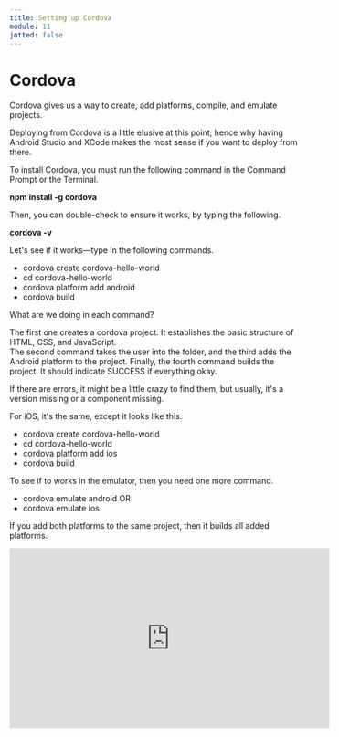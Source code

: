 ```yaml
---
title: Setting up Cordova
module: 11
jotted: false
---
```


# Cordova

Cordova gives us a way to create, add platforms, compile, and emulate projects.

Deploying from Cordova is a little elusive at this point; hence why having Android Studio and XCode makes the most sense if you want to deploy from there.

To install Cordova, you must run the following command in the Command Prompt or the Terminal.

**npm install -g cordova**

Then, you can double-check to ensure it works, by typing the following.

**cordova -v**

Let's see if it works—type in the following commands.

* cordova create cordova-hello-world
* cd cordova-hello-world
* cordova platform add android
* cordova build

What are we doing in each command?

The first one creates a cordova project.  It establishes the basic structure of HTML, CSS, and JavaScript.  
The second command takes the user into the folder, and the third adds the Android platform to the project.  Finally, the fourth command builds the project.  It should indicate SUCCESS if everything okay.

If there are errors, it might be a little crazy to find them, but usually, it's a version missing or a component missing.

For iOS, it's the same, except it looks like this.

* cordova create cordova-hello-world
* cd cordova-hello-world
* cordova platform add ios
* cordova build

To see if to works in the emulator, then you need one more command.

* cordova emulate android OR
* cordova emulate ios

If you add both platforms to the same project, then it builds all added platforms.

<iframe width="560" height="315" src="https://umontana.zoom.us/rec/play/tZZ4c-iorGg3HoKS5QSDBPd9W421LKKs0SAf__IKyE2zWyECNFGmMrQSZbcX28Ryy3ZltmAG4Y0jersj?continueMode=true" frameborder="0" allow="accelerometer; autoplay; encrypted-media; gyroscope; picture-in-picture" allowfullscreen></iframe>